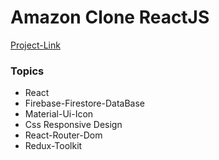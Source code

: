 # Amazon Clone ReactJS

[Project-Link](https://amazon-clone-reactjs99.netlify.app//)


### Topics
- React
- Firebase-Firestore-DataBase
- Material-Ui-Icon
- Css Responsive Design
- React-Router-Dom
- Redux-Toolkit



